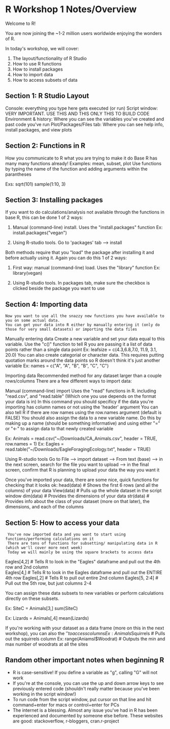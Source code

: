 # R Workshop 1 Notes/Overview 

Welcome to R! 

You are now joining the ~1-2 million users worldwide enjoying the wonders of R. 

In today's workshop, we will cover:

1) The layout/functionality of R Studio
2) How to use R functions
3) How to install packages
4) How to import data
5) How to access subsets of data


## Section 1: R Studio Layout ##
  Console: everything you type here gets executed (or run) 
  Script window: VERY IMPORTANT. USE THIS AND THIS ONLY THIS TO BUILD CODE
  Environment & history: Where you can see the variables you've created and past code you've run
  Plot/Packages/Files tab: Where you can see help info, install packages, and view plots
  
  
## Section 2: Functions in R ##
   How you communicate to R what you are trying to make it do
   Base R has many many functions already! Examples: mean, subset, plot
   Use functions by typing the name of the function and adding arguments within the parantheses
   
   Exs: 
   sqrt(101)
   sample(1:10, 3)
   
 
## Section 3: Installing packages ##

If you want to do calculations/analysis not available through the functions in base R, this can be done 1 of 2 ways:

1) Manual (command-line) install.
      Uses the "install.packages" function
        Ex: install.packages("vegan")
    
2) Using R-studio tools. 
      Go to 'packages' tab --> install
      
Both methods require that you "load" the package after installing it and before actually using it.
Again you can do this 1 of 2 ways:
    
1) First way: manual (command-line) load. 
        Uses the "library" function
        Ex: library(vegan) 
        
2) Using R-studio tools.
  In packages tab, make sure the checkbox is clicked beside the package you want to use
      
  
## Section 4:  Importing data ##
    Now you want to use all the snazzy new functions you have available to you on some actual data. 
    You can get your data into R either by manually entering it (only do those for very small datasets) or importing the data files
    
   Manually entering data
       Create a new variable and set your data equal to this variable.
       Use the "c()" function to tell R you are passing it a list of data points rather than a single data point
        Ex: leafsize = c(4.3,6.8,7.0, 11.9, 3.1, 20.0)
       You can also create categorial or character data. 
       This requires putting quotation marks around the data points so R doesn't think it's just another variable
        Ex: names = c("A", "A", "B", "B", "C", "C")
        
   Importing data
        Recommended method for any dataset larger than a couple rows/columns
        There are a few different ways to import data:
        
   Manual (command-line) import
        Uses the "read" functions in R. including "read.csv", and "read.table" (Which one you use depends on the format   your data is in)
        In this command you should specificy if the data you're importing has column names or not using the 'header' argument
            You can also tell R if there are row names using the row.names argument (default is FALSE)
            You should also assign the data to a new variable name. 
              Do this by making up a name (should be something informative) and using either "=" or "<-" to assign data to that newly created variable
            
  Ex: Animals = read.csv("~/Downloads/CA_Animals.csv", header = TRUE, row.names = 1)
  Ex: Eagles = read.table("~/Downloads/EagleForagingEcology.txt", header = TRUE)
              
   Using R-studio tools
              Go to File --> import dataset --> From text (base) -->
              in the next screen, search for the file you want to upload -->
              in the final screen, confirm that R is planning to upload your data the way you want it
              
  Once you've imported your data, there are some nice, quick functions for checking that it looks ok:
          head(data)  # Shows the first 6 rows (and all the columns) of your data
          View(data)  # Pulls up the whole dataset in the script window 
          dim(data)   # Provides the dimensions of your data
          str(data)   # Provides info about the class of your dataset (more on that later), the dimensions, and each of the columns
              
## Section 5:  How to access your data ##
     You've now imported data and you want to start using functions/performing calculations on it
     There are tons of functions for subsetting/ manipulating data in R (which we'll cover more next week)
     Today we will mainly be using the square brackets to access data
     
   Eagles[4,2]    # Tells R to look in the "Eagles" dataframe and pull out the 4th row and 2nd column  
         Eagles[4,]     # Tells R to look in the Eagles dataframe and pull out the ENTIRE 4th row
         Eagles[,2]     # Tells R to pull out entire 2nd column
         Eagles[5, 2:4] # Pull out the 5th row, but just columns 2-4
         
  You can assign these data subsets to new variables or perform calculations directly on these subsets.
     
   Ex: SiteC = Animals[3,]
         sum(SiteC)
         
   Ex: Lizards = Animals[,4]
         mean(Lizards)
         
   If you're working with your dataset as a data frame (more on this in the next workshop), you can also the '$' to access columns
    Ex: Animals$Squirrels   # Pulls out the squirrels column
    Ex: range(Aniamsl$Woodrat) # Outputs the min and max number of woodrats at all the sites
 
 
 ## Random other important notes when beginning R ##
 
 * R is case-sensitive! If you define a variable as "g", calling "G" will not work
 * If you're at the console, you can use the up and down arrow keys to see previously entered code (shouldn't really matter because you've been working in the script window!)
 * To run code from the script window, put cursor on that line and hit command+enter for macs or control+enter for PCs
 * The internet is a blessing. Almost any issue you've had in R has been experienced and documented by someone else before. 
  These websites are good: stackoverflow, r-bloggers, cran.r-project

